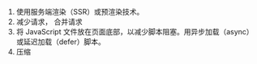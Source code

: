 1. 使用服务端渲染（SSR）或预渲染技术。
2. 减少请求， 合并请求
3. 将 JavaScript 文件放在页面底部，以减少脚本阻塞。用异步加载（async）或延迟加载（defer）脚本。
4. 压缩




